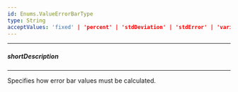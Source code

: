 ```yaml
---
id: Enums.ValueErrorBarType
type: String
acceptValues: 'fixed' | 'percent' | 'stdDeviation' | 'stdError' | 'variance'
---
```

---
##### shortDescription
<!-- Description goes here -->

---
<!-- Description goes here -->
Specifies how error bar values must be calculated.